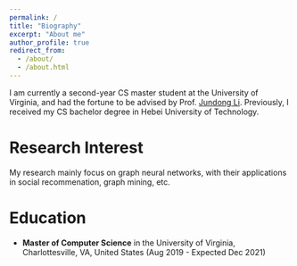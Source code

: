 ```yaml
---
permalink: /
title: "Biography"
excerpt: "About me"
author_profile: true
redirect_from: 
  - /about/
  - /about.html
---
```


I am currently a second-year CS master student at the University of Virginia, and had the fortune to be advised by Prof. [Jundong Li](http://www.ece.virginia.edu/~jl6qk/). Previously, I received my CS bachelor degree in Hebei University of Technology.


Research Interest
===
My research mainly focus on graph neural networks, with their applications in social recommenation, graph mining, etc.

Education
===
* __Master of Computer Science__ in the University of Virginia, Charlottesville, VA, United States (Aug 2019 - Expected Dec 2021)
 
 
